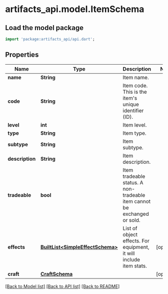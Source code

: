 # artifacts_api.model.ItemSchema

## Load the model package
```dart
import 'package:artifacts_api/api.dart';
```

## Properties
Name | Type | Description | Notes
------------ | ------------- | ------------- | -------------
**name** | **String** | Item name. | 
**code** | **String** | Item code. This is the item's unique identifier (ID). | 
**level** | **int** | Item level. | 
**type** | **String** | Item type. | 
**subtype** | **String** | Item subtype. | 
**description** | **String** | Item description. | 
**tradeable** | **bool** | Item tradeable status. A non-tradeable item cannot be exchanged or sold. | 
**effects** | [**BuiltList&lt;SimpleEffectSchema&gt;**](SimpleEffectSchema.md) | List of object effects. For equipment, it will include item stats. | [optional] 
**craft** | [**CraftSchema**](CraftSchema.md) |  | [optional] 

[[Back to Model list]](../README.md#documentation-for-models) [[Back to API list]](../README.md#documentation-for-api-endpoints) [[Back to README]](../README.md)


